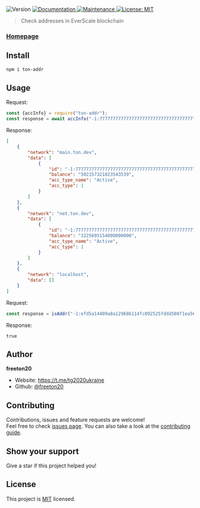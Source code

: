 <p>
  <img alt="Version" src="https://img.shields.io/badge/version-1.0.0-blue.svg?cacheSeconds=2592000" />
  <a href="https://github.com/freeton20/ton-addr#readme" target="_blank">
    <img alt="Documentation" src="https://img.shields.io/badge/documentation-yes-brightgreen.svg" />
  </a>
  <a href="https://github.com/freeton20/ton-addr/graphs/commit-activity" target="_blank">
    <img alt="Maintenance" src="https://img.shields.io/badge/Maintained%3F-yes-green.svg" />
  </a>
  <a href="https://github.com/freeton20/ton-addr/blob/master/LICENSE" target="_blank">
    <img alt="License: MIT" src="https://img.shields.io/github/license/freeton20/ton-addr" />
  </a>
</p>

> Check addresses in EverScale blockchain

### [Homepage](https://github.com/freeton20/ton-addr#readme)

## Install

```sh
npm i ton-addr
```
## Usage

Request:
```js
const {accInfo} = require("ton-addr");
const response = await accInfo("-1:7777777777777777777777777777777777777777777777777777777777777777");
```

Response:
```json
[
    {
        "network": "main.ton.dev",
        "data": [
            {
                "id": "-1:7777777777777777777777777777777777777777777777777777777777777777",
                "balance": "502157321823543539",
                "acc_type_name": "Active",
                "acc_type": 1
            }
        ]
    },
    {
        "network": "net.ton.dev",
        "data": [
            {
                "id": "-1:7777777777777777777777777777777777777777777777777777777777777777",
                "balance": "3225695154000000000",
                "acc_type_name": "Active",
                "acc_type": 1
            }
        ]
    },
    {
        "network": "localhost",
        "data": []
    }
]
```

Request: 
```js
const response = isAddr("-1:efd5a14409a8a129686114fc092525fddd508f1ea56d1b649a3a695d3a5b188c");   
```

Response:
```
true
```
## Author

**freeton20**

* Website: https://t.me/tg2020ukraine
* Github: [@freeton20](https://github.com/freeton20)

## Contributing

Contributions, issues and feature requests are welcome!<br />Feel free to check [issues page](https://github.com/freeton20/ton-addr/issues). You can also take a look at the [contributing guide](https://github.com/freeton20/ton-addr/blob/master/CONTRIBUTING.md).

## Show your support

Give a star if this project helped you!

## License

This project is [MIT](https://github.com/freeton20/ton-addr/blob/master/LICENSE) licensed.
